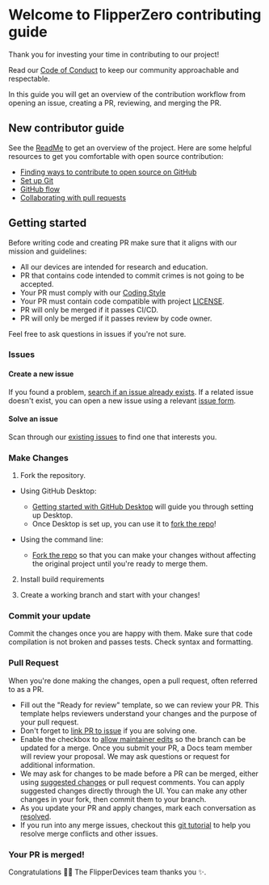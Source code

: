 # Welcome to FlipperZero contributing guide <!-- omit in toc -->

Thank you for investing your time in contributing to our project! 

Read our [Code of Conduct](CODE_OF_CONDUCT.md) to keep our community approachable and respectable.

In this guide you will get an overview of the contribution workflow from opening an issue, creating a PR, reviewing, and merging the PR.

## New contributor guide

See the [ReadMe](ReadMe.md) to get an overview of the project. Here are some helpful resources to get you comfortable with open source contribution:

- [Finding ways to contribute to open source on GitHub](https://docs.github.com/en/get-started/exploring-projects-on-github/finding-ways-to-contribute-to-open-source-on-github)
- [Set up Git](https://docs.github.com/en/get-started/quickstart/set-up-git)
- [GitHub flow](https://docs.github.com/en/get-started/quickstart/github-flow)
- [Collaborating with pull requests](https://docs.github.com/en/github/collaborating-with-pull-requests)

## Getting started

Before writing code and creating PR make sure that it aligns with our mission and guidelines:

- All our devices are intended for research and education.
- PR that contains code intended to commit crimes is not going to be accepted.
- Your PR must comply with our [Coding Style](CODING_STYLE.md)
- Your PR must contain code compatible with project [LICENSE](LICENSE).
- PR will only be merged if it passes CI/CD.
- PR will only be merged if it passes review by code owner.

Feel free to ask questions in issues if you're not sure.

### Issues

#### Create a new issue

If you found a problem, [search if an issue already exists](https://docs.github.com/en/github/searching-for-information-on-github/searching-on-github/searching-issues-and-pull-requests#search-by-the-title-body-or-comments). If a related issue doesn't exist, you can open a new issue using a relevant [issue form](https://github.com/flipperdevices/flipperzero-good-faps/issues/new). 

#### Solve an issue

Scan through our [existing issues](https://github.com/flipperdevices/flipperzero-good-faps/issues) to find one that interests you.

### Make Changes

1. Fork the repository.
- Using GitHub Desktop:
  - [Getting started with GitHub Desktop](https://docs.github.com/en/desktop/installing-and-configuring-github-desktop/getting-started-with-github-desktop) will guide you through setting up Desktop.
  - Once Desktop is set up, you can use it to [fork the repo](https://docs.github.com/en/desktop/contributing-and-collaborating-using-github-desktop/cloning-and-forking-repositories-from-github-desktop)!

- Using the command line:
  - [Fork the repo](https://docs.github.com/en/github/getting-started-with-github/fork-a-repo#fork-an-example-repository) so that you can make your changes without affecting the original project until you're ready to merge them.

2. Install build requirements

3. Create a working branch and start with your changes!

### Commit your update

Commit the changes once you are happy with them. Make sure that code compilation is not broken and passes tests. Check syntax and formatting.

### Pull Request

When you're done making the changes, open a pull request, often referred to as a PR. 
- Fill out the "Ready for review" template, so we can review your PR. This template helps reviewers understand your changes and the purpose of your pull request. 
- Don't forget to [link PR to issue](https://docs.github.com/en/issues/tracking-your-work-with-issues/linking-a-pull-request-to-an-issue) if you are solving one.
- Enable the checkbox to [allow maintainer edits](https://docs.github.com/en/github/collaborating-with-issues-and-pull-requests/allowing-changes-to-a-pull-request-branch-created-from-a-fork) so the branch can be updated for a merge.
Once you submit your PR, a Docs team member will review your proposal. We may ask questions or request for additional information.
- We may ask for changes to be made before a PR can be merged, either using [suggested changes](https://docs.github.com/en/github/collaborating-with-issues-and-pull-requests/incorporating-feedback-in-your-pull-request) or pull request comments. You can apply suggested changes directly through the UI. You can make any other changes in your fork, then commit them to your branch.
- As you update your PR and apply changes, mark each conversation as [resolved](https://docs.github.com/en/github/collaborating-with-issues-and-pull-requests/commenting-on-a-pull-request#resolving-conversations).
- If you run into any merge issues, checkout this [git tutorial](https://lab.github.com/githubtraining/managing-merge-conflicts) to help you resolve merge conflicts and other issues.

### Your PR is merged!

Congratulations :tada::tada: The FlipperDevices team thanks you :sparkles:.
